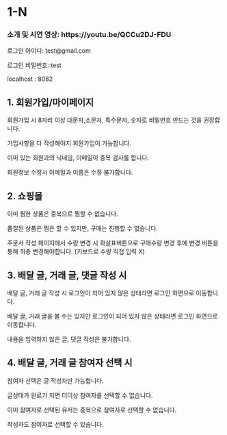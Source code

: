 # 1-N
<h3>소개 및 시연 영상: https://youtu.be/QCCu2DJ-FDU</h3>
로그인 아이디: test@gmail.com 

로그인 비밀번호: test

localhost : 8082


## 1. 회원가입/마이페이지
회원가입 시 8자리 이상 대문자,소문자, 특수문자, 숫자로 비밀번호 만드는 것을 권장합니다. 

기입사항을 다 작성해야지 회원가입이 가능합니다. 

이미 있는 회원과의 닉네임, 이메일이 중복 검사를 합니다.

회원정보 수정시 이메일과 이름은 수정 불가합니다.

## 2. 쇼핑몰
이미 찜한 상품은 중복으로 찜할 수 없습니다. 

품절된 상품은 찜은 할 수 있지만, 구매는 진행할 수 없습니다.

주문서 작성 페이지에서 수량 변경 시 화살표버튼으로 구매수량 변경 후에 변경 버튼을 통해 최종 변경해야합니다. (키보드로 수량 직접 입력 X)

## 3. 배달 글, 거래 글, 댓글 작성 시
배달 글, 거래 글 작성 시 로그인이 되어 있지 않은 상태라면 로그인 화면으로 이동합니다.

배달 글, 거래 글을 볼 수는 있지만 로그인이 되어 있지 않은 상태라면 로그인 화면으로 이동합니다.

내용을 입력하지 않은 글, 댓글 작성은 불가합니다.

## 4. 배달 글, 거래 글 참여자 선택 시
참여자 선택은 글 작성자만 가능합니다. 

글상태가 완료가 되면 더이상 참여자를 선택할 수 없습니다.

이미 참여자로 선택된 유저는 중복으로 참여자로 선택할 수 없습니다. 

작성자도 참여자로 선택할 수 있습니다. 
